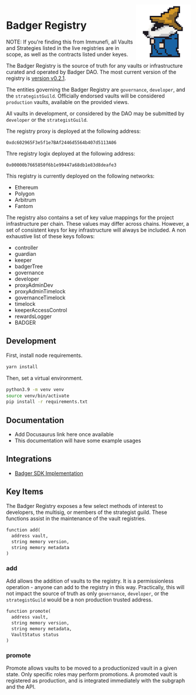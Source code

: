 <div> 
  <img align="right" src="docs/images/new_badger.png" height="150" width="150" />
</div>

# Badger Registry

NOTE: If you're finding this from Immunefi, all Vaults and Strategies listed in the live registries are in scope, as well as the contracts listed under keyes.

The Badger Registry is the source of truth for any vaults or infrastructure curated and operated by Badger DAO.
The most current version of the registry is [version v0.2.1](https://github.com/Badger-Finance/badger-registry/releases/tag/v0.2.1).

The entities governing the Badger Registry are `governance`, `developer`, and the `strategistGuild`.
Officially endorsed vaults will be considered `production` vaults, available on the provided views.

All vaults in development, or considered by the DAO may be submitted by `developer` or the `strategistGuild`.

The registry proxy is deployed at the following address: 

```text
0xdc602965F3e5f1e7BAf2446d5564b407d5113A06
```

Thre registry logix deployed at the following address:

```text
0x00000b7665850f6b1e99447a68db1e83d8deafe3
```

This registry is currently deployed on the following networks:

- Ethereum
- Polygon
- Arbitrum
- Fantom

The registry also contains a set of key value mappings for the project infrastructure per chain.
These values may differ across chains.
However, a set of consistent keys for key infrastructure will always be included.
A non exhaustive list of these keys follows:

- controller
- guardian
- keeper
- badgerTree
- governance
- developer
- proxyAdminDev
- proxyAdminTimelock
- governanceTimelock
- timelock
- keeperAccessControl
- rewardsLogger
- BADGER

## Development

First, install node requirements.

```bash
yarn install
```

Then, set a virtual environment.

```bash
python3.9 -m venv venv
source venv/bin/activate
pip install -r requirements.txt
```

## Documentation

- Add Docusaurus link here once available
- This documentation will have some example usages

## Integrations

- [Badger SDK Implementation](https://github.com/Badger-Finance/badger-sdk/blob/main/src/registry.v2/registry.v2.service.ts)

## Key Items

The Badger Registry exposes a few select methods of interest to developers, the multisig, or members of the strategist guild.
These functions assist in the maintenance of the vault registries.

```solidity
function add(
  address vault,
  string memory version,
  string memory metadata
)
```

### add

Add allows the addition of vaults to the registry.
It is a permissionless operation - anyone can add to the registry in this way.
Practically, this will not impact the source of truth as only `governance`, `developer`, or the `strategistGuild` would be a non production trusted address.

```solidity
function promote(
  address vault,
  string memory version,
  string memory metadata,
  VaultStatus status
)
```

### promote

Promote allows vaults to be moved to a productionized vault in a given state.
Only specific roles may perform promotions.
A promoted vault is registered as production, and is integrated immediately with the subgraph and the API.

